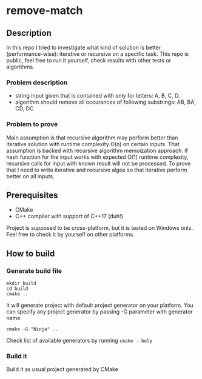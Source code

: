 # remove-match

## Description
In this repo I tried to investigate what kind of solution is better (performance-wise): iterative or recursive on a specific task. This repo is public, feel free to run it yourself, check results with other tests or algorithms.

### Problem description
- string input given that is contained with only for letters: A, B, C, D.
- algorithm should remove all occurances of following substrings: AB, BA, CD, DC

### Problem to prove
Main assumption is that recursive algorithm may perform better than iterative solution with runtime complexity O(n) on certain inputs. That assumption is backed with recursive algorithm memoization approach. If hash function for the input works with expected O(1) runtime complexity, recursive calls for input with known result will not be processed. To prove that I need to write iterative and recursive algos so that iterative perform better on all inputs.

## Prerequisites
- CMake
- C++ compiler with support of C++17 (duh!)

Project is supposed to be cross-platform, but it is tested on Windows onlz. Feel free to check it by yourself on other platforms.

## How to build
### Generate build file
```
mkdir build
cd build
cmake ..
```
It will generate project with default project generator on your platform. You can specify any project generator by passing -G parameter with generator name.
```
cmake -G "Ninja" ..
```
Check list of available generators by running `cmake --help`

### Build it
Build it as usual project generated by CMake
